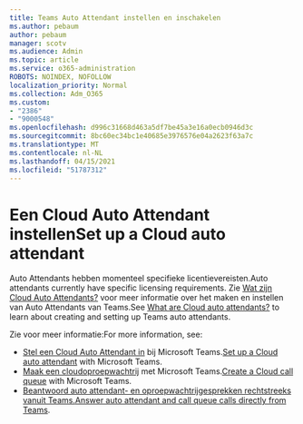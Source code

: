 ```yaml
---
title: Teams Auto Attendant instellen en inschakelen
ms.author: pebaum
author: pebaum
manager: scotv
ms.audience: Admin
ms.topic: article
ms.service: o365-administration
ROBOTS: NOINDEX, NOFOLLOW
localization_priority: Normal
ms.collection: Adm_O365
ms.custom:
- "2386"
- "9000548"
ms.openlocfilehash: d996c31668d463a5df7be45a3e16a0ecb0946d3c
ms.sourcegitcommit: 8bc60ec34bc1e40685e3976576e04a2623f63a7c
ms.translationtype: MT
ms.contentlocale: nl-NL
ms.lasthandoff: 04/15/2021
ms.locfileid: "51787312"
---
```

# <a name="set-up-a-cloud-auto-attendant"></a><span data-ttu-id="5f44a-102">Een Cloud Auto Attendant instellen</span><span class="sxs-lookup"><span data-stu-id="5f44a-102">Set up a Cloud auto attendant</span></span>

<span data-ttu-id="5f44a-103">Auto Attendants hebben momenteel specifieke licentievereisten.</span><span class="sxs-lookup"><span data-stu-id="5f44a-103">Auto attendants currently have specific licensing requirements.</span></span> <span data-ttu-id="5f44a-104">Zie [Wat zijn Cloud Auto Attendants?](https://docs.microsoft.com/microsoftteams/what-are-phone-system-auto-attendants) voor meer informatie over het maken en instellen van Auto Attendants van Teams.</span><span class="sxs-lookup"><span data-stu-id="5f44a-104">See [What are Cloud auto attendants?](https://docs.microsoft.com/microsoftteams/what-are-phone-system-auto-attendants) to learn about creating and setting up Teams auto attendants.</span></span> 

<span data-ttu-id="5f44a-105">Zie voor meer informatie:</span><span class="sxs-lookup"><span data-stu-id="5f44a-105">For more information, see:</span></span>

- <span data-ttu-id="5f44a-106">[Stel een Cloud Auto Attendant in](https://docs.microsoft.com/microsoftteams/create-a-phone-system-auto-attendant) bij Microsoft Teams.</span><span class="sxs-lookup"><span data-stu-id="5f44a-106">[Set up a Cloud auto attendant](https://docs.microsoft.com/microsoftteams/create-a-phone-system-auto-attendant) with Microsoft Teams.</span></span> 
- <span data-ttu-id="5f44a-107">[Maak een cloudoproepwachtrij](https://docs.microsoft.com/microsoftteams/create-a-phone-system-call-queue) met Microsoft Teams.</span><span class="sxs-lookup"><span data-stu-id="5f44a-107">[Create a Cloud call queue](https://docs.microsoft.com/microsoftteams/create-a-phone-system-call-queue) with Microsoft Teams.</span></span> 
- <span data-ttu-id="5f44a-108">[Beantwoord auto attendant- en oproepwachtrijgesprekken rechtstreeks vanuit Teams.](https://docs.microsoft.com/microsoftteams/answer-auto-attendant-and-call-queue-calls)</span><span class="sxs-lookup"><span data-stu-id="5f44a-108">[Answer auto attendant and call queue calls directly from Teams](https://docs.microsoft.com/microsoftteams/answer-auto-attendant-and-call-queue-calls).</span></span> 